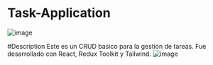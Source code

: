 # Task-Application
![image](https://github.com/GuidoRM/Task-Application/assets/91217730/9992009c-960b-4b13-b507-c28b1d9db8d2)

#Description
Este es un CRUD basico para la gestión de tareas. Fue desarrollado con React, Redux Toolkit y Tailwind.
![image](https://github.com/GuidoRM/Task-Application/assets/91217730/88ffc8ef-036a-4767-a406-c1ccac502aaa)


